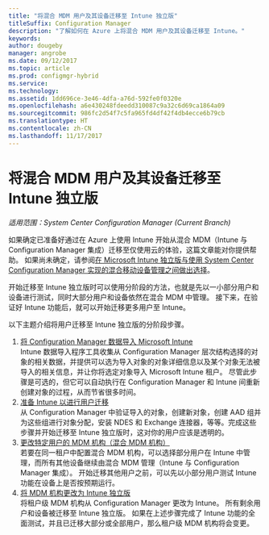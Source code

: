 ```yaml
---
title: "将混合 MDM 用户及其设备迁移至 Intune 独立版"
titleSuffix: Configuration Manager
description: "了解如何在 Azure 上将混合 MDM 用户及其设备迁移至 Intune。"
keywords: 
author: dougeby
manager: angrobe
ms.date: 09/12/2017
ms.topic: article
ms.prod: configmgr-hybrid
ms.service: 
ms.technology: 
ms.assetid: 1dd696ce-3e46-4dfa-a76d-592fe0f0320e
ms.openlocfilehash: a6e430248fdeedd310087c9a32c6d69ca1864a09
ms.sourcegitcommit: 986fc2d54f7c5fa965fd4df42f4db4ecce6b79cb
ms.translationtype: HT
ms.contentlocale: zh-CN
ms.lasthandoff: 11/17/2017
---
```

# <a name="migrate-hybrid-mdm-users-and-devices-to-intune-standalone"></a>将混合 MDM 用户及其设备迁移至 Intune 独立版

*适用范围：System Center Configuration Manager (Current Branch)*    

如果确定已准备好通过在 Azure 上使用 Intune 开始从混合 MDM（Intune 与 Configuration Manager 集成）迁移至仅使用云的体验，这篇文章能对你提供帮助。 如果尚未确定，请参阅[在 Microsoft Intune 独立版与使用 System Center Configuration Manager 实现的混合移动设备管理之间做出选择](https://docs.microsoft.com/sccm/mdm/understand/choose-between-standalone-intune-and-hybrid-mobile-device-management)。 

开始迁移至 Intune 独立版时可以使用分阶段的方法，也就是先以一小部分用户和设备进行测试，同时大部分用户和设备依然在混合 MDM 中管理。 接下来，在验证好 Intune 功能后，就可以开始迁移更多用户至 Intune。    

以下主题介绍将用户迁移至 Intune 独立版的分阶段步骤。    
  
1.  [将 Configuration Manager 数据导入 Microsoft Intune](migrate-import-data.md)   
    Intune 数据导入程序工具收集从 Configuration Manager 层次结构选择的对象的相关数据，并提供可以选为导入对象的对象详细信息以及某个对象无法被导入的相关信息，并让你将选定对象导入 Microsoft Intune 租户。 尽管此步骤是可选的，但它可以自动执行在 Configuration Manager 和 Intune 间重新创建对象的过程，从而节省很多时间。 
2.  [准备 Intune 以进行用户迁移](migrate-prepare-intune.md)    
    从 Configuration Manager 中验证导入的对象，创建新对象，创建 AAD 组并为这些组进行对象分配，安装 NDES 和 Exchange 连接器，等等。完成这些步骤并开始迁移至 Intune 独立版时，这对你的用户应该是透明的。  
3.  [更改特定用户的 MDM 机构（混合 MDM 机构）](migrate-mixed-authority.md)    
    若要在同一租户中配置混合 MDM 机构，可以选择部分用户在 Intune 中管理，而所有其他设备继续由混合 MDM 管理（Intune 与 Configuration Manager 集成）。 开始迁移其他用户之前，可以先以小部分用户测试 Intune 功能在设备上是否按预期运行。 
4.  [将 MDM 机构更改为 Intune 独立版](change-mdm-authority.md)     
    将租户级 MDM 机构从 Configuration Manager 更改为 Intune。 所有剩余用户和设备被迁移至 Intune 独立版。 如果在上述步骤完成了 Intune 功能的全面测试，并且已迁移大部分或全部用户，那么租户级 MDM 机构将会变更。

<!--
The following provides a typical workflow for migrating users from hybrid MDM to Intune standalone:
1.  Admin runs the Microsoft Intune Data Importer Tool, selecting which objects and assignments to import. Selected objects are imported into Intune standalone.
    1. Some objects cannot be imported because they contain settings the tool does not understand or setting that are not available in Intune standalone.
    2. Assignments are migrated. However, only if the collection an object was targeted to is based on a single Active Directory (AD) security group and the same group exists in Azure Active Directory (AAD).
    > [!Note]    
    > If you want, you can skip this step and create the objects that you want directly in Intune in the Azure portal without running the Intune Data Importer Tool. 
2.  Admin logs into the Intune on Azure portal
    1. Creates any additional objects required for their organization that were not imported by the Microsoft Intune Data Importer tool.
    2. Creates any required AAD groups and makes any additional assignments for each object to AAD groups.
    3. Installs the NDES connector on an on-premises server if using SCEP or PFX certificate deployment.
    4. Installs the Exchange connector on an on-premises server if using conditional access. 
3.  Admin ensures that all existing Intune users in their organization have an Intune license assigned to them using AAD or the Office administrator portal.
4.  Admin selects some test users to migrate to Intune standalone and removes them from the collection associated with the Intune subscription in Configuration Manager.
5.  Once removed from the collection, the user and all devices are managed by Intune in the Azure portal. Remaining users and devices continue to be managed by hybrid mobile device management in Configuration Manager. 
6.  Admin validates that things are working as expected on the device and moves more users to Intune standalone by removing them from the collection associated with the Intune subscription in Configuration Manager.
7.  Once the admin is comfortable with the functionality in Intune standalone, they can move the rest of their users and devices by switching their MDM authority to Intune standalone. This can be done by removing the Intune subscription from SCCM and choosing to change the MDM authority. Tenant level policies will be automatically migrated to Intune standalone, all objects and assignments in Intune standalone will remain, and devices will not be required to re-enroll.
-->